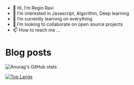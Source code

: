 - 👋 Hi, I’m Regin Ravi
- 👀 I’m interested in Javascript, Algorithm, Deep learning 
- 🌱 I’m currently learning on everything
- 💞️ I’m looking to collaborate on open source projects
- 📫 How to reach me ...

# Blog posts
<!-- BLOG-POST-LIST:START -->

<!-- BLOG-POST-LIST:END -->



![Anurag's GitHub stats](https://github-readme-stats-regiravi.vercel.app/api?username=regiravi&show_icons=true&theme=radical)


[![Top Langs](https://github-readme-stats.vercel.app/api/top-langs/?username=regiravi&langs_count=8)](https://github.com/anuraghazra/github-readme-stats)



<!---
regiravi/regiravi is a ✨ special ✨ repository because its `README.md` (this file) appears on your GitHub profile.
You can click the Preview link to take a look at your changes.
--->
